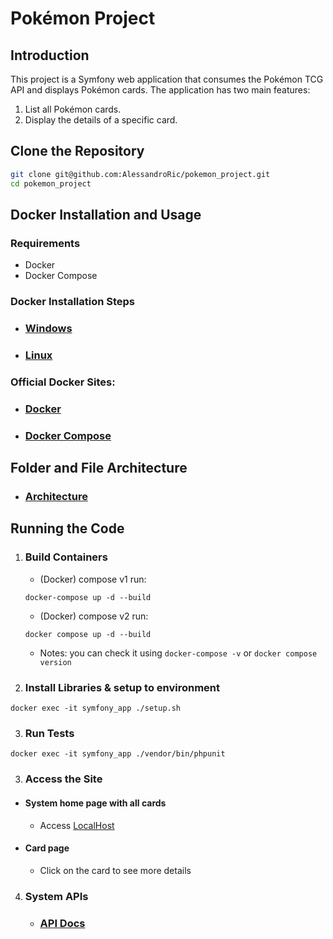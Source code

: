 # Pokémon Project

## Introduction

This project is a Symfony web application that consumes the Pokémon TCG API and displays Pokémon cards. The application has two main features:
1. List all Pokémon cards.
2. Display the details of a specific card.

## Clone the Repository
   ```sh
   git clone git@github.com:AlessandroRic/pokemon_project.git
   cd pokemon_project
   ```

## Docker Installation and Usage

### Requirements

- Docker
- Docker Compose

### Docker Installation Steps

- ### [Windows](/docs/WindowsReadme.md)

- ### [Linux](/docs/LinuxReadme.md)

### **Official Docker Sites:**

- ### [Docker](https://docs.docker.com/engine/install/)
- ### [Docker Compose](https://docs.docker.com/compose/install/)

## Folder and File Architecture
- ### [Architecture](/docs/Architecture.md)

## Running the Code

1. ### Build Containers
    - (Docker) compose v1 run:
    ```
    docker-compose up -d --build
    ```
    - (Docker) compose v2 run:
    ```
    docker compose up -d --build
    ```
    - Notes: you can check it using `docker-compose -v` or `docker compose version`

2. ### Install Libraries & setup to environment
```
docker exec -it symfony_app ./setup.sh
```

3. ### Run Tests
```
docker exec -it symfony_app ./vendor/bin/phpunit
```

3. ### Access the Site
- #### System home page with all cards
    - Access [LocalHost](http://localhost:8080/)
- #### Card page
    - Click on the card to see more details

4. ### System APIs
    - ### [API Docs](/docs/ApiDocs.md)
```